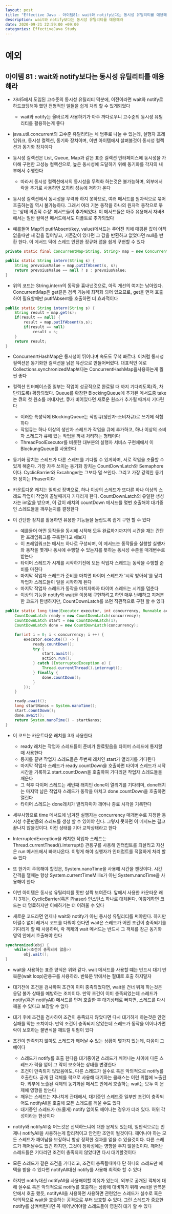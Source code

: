 ```yaml
---
layout: post
title: "Effective Java - 아이템81: wait와 notify보다는 동시성 유틸리티를 애용해라"
description: wait와 notify보다는 동시성 유틸리티를 애용해라
date: 2020-09-21 22:59:00 +09:00
categories: EffectiveJava Study
---
```



# 예외

## 아이템 81 : wait와 notify보다는 동시성 유틸리티를 애용해라

- 자바5에서 도입된 고수준의 동시성 유틸리티 덕분에, 이전이라면 wait와 notify로 하드코딩해야 했던 전형적인 일들을 쉽게 처리 할 수 있게되었다
    * wait와 notify는 올바르게 사용하기가 아주 까다로우니 고수준의 동시성 유틸리티를 활용하는게 좋다

- java.util.concurrent의 고수준 유틸리티는 세 범주로 나눌 수 있는데, 실행자 프레임워크, 동시성 컬렉션, 동기화 장치이며, 이번 아이템에서 살펴볼것이 동시성 컬렉션과 동기화 장치이다
- 동시성 컬렉션은 List, Queue, Map과 같은 표준 컬렉션 인터페이스에 동시성을 가미해 구현한 고성능 컬렉션으로, 높은 동시성에 도달하기 위해 동기화를 각자의 내부에서 수행한다
    * 따라서 동시성 컬렉션에서의 동시성을 무력화 하는것은 불가능하며, 외부에서 락을 추가로 사용하면 오히려 성능에 저하가 온다

- 동시성 컬렉션에서 동시성을 무력화 하지 못하므로, 여러 메서드를 원자적으로 묶어 호출하는일 역시 불가능하다. 그래서 여러 기본 동작을 하나의 원자적 동작으로 묶는 '상태 의존적 수정' 메서드들이 추가되었다. 이 메서드들은 아주 유용해서 자바8에서는 일반 컬렉션 메서드에서도 디폴트로 추가되었다
- 예를들어 Map의 putIfAbsent(key, value)메서드는 주어진 키에 매핑된 값이 아직 없을때만 새 값을 집어넣고, 기존값이 있다면 그 값을 반환하고 없었다면 null을 반환 한다. 이 메서드 덕에 스레드 안전한 정규화 맵을 쉽게 구현할 수 있다

```java
private static final ConcurrentMap<String, String> map = new ConcurrentMap<>();

public static String intern(String s) {
    String prevoiusValue = map.putIfAbsent(s, s);
    return prevoiusValue == null ? s : prevoiusValue;
}
```

- 위의 코드는 String.intern의 동작을 흉내낸것으로, 아직 개선의 여지는 남아있다. ConcurrentMap은 get같은 검색 기능에 최적화 되어 있으므로, get을 먼저 호출하여 필요할때만 putIfAbsent를 호출하면 더 효과적이다

```java
public static String intern(String s) {
    String result = map.get(s);
    if(result == null) {
        result = map.putIfAbsent(s,s);
        if(result == null)
            result = s;
    }
    return result;
}
```

- ConcurrenrtHashMap은 동시성이 뛰어나며 속도도 무척 빠르다. 이처럼 동시성 컬렉션은 동기화한 컬렉션을 낡은 유산으로 만들어버렸다. 대표적인 예로 Collections.synchronizedMap보다는 ConcurrentHashMap을사용하는게 훨씬 좋다
- 컬렉션 인터페이스중 일부는 작업이 성공적으로 완료될 때 까지 기다리도록(즉, 차단되도록) 확장되었다. Queue를 확장한 BlockingQueue에 추가된 메서드중 take는 큐의 첫 원소를 꺼내지만, 큐가 비어있다면 새로운 원소가 추가될 때까지 기다린다
    * 이러한 특성덕에 BlockingQueue는 작업큐(생산자-소비자큐)로 쓰기에 적합하다
    * 작업큐는 하나 이상의 생산자 스레드가 작업을 큐에 추가하고, 하나 이상의 소비자 스레드가 큐에 있는 작업을 꺼내 처리하는 형태이다
    * ThreadPoolExecutor를 비롯한 대부분의 실행자 서비스 구현체에서 이 BlockungQueue를 사용한다

- 동기화 장치는 스레드가 다른 스레드를 기다릴 수 있게하며, 서로 작업을 조율할 수 있게 해준다. 가장 자주 쓰이는 동기화 장치는 CountDownLatch와 Semaphore이다. CyclicBarrier와 Excahnger는 그보다 덜 쓰인다. 그리고 가장 강력한 동기화 장치는 Phaser이다
- 카운트다운 래치는 일회성 장벽으로, 하나 이상의 스레드가 또다른 하나 이상의 스레드 작업이 작업이 끝날때까지 기다리게 한다. CountDownLatch의 유일한 생성자는 int값을 받으며, 이 값이 래치의 countDown 메서드를 몇번 호출해야 대기중인 스레드들을 깨우는지를 결정한다
- 이 간단한 장치를 활용하면 유용한 기능들을 놀랍도록 쉽게 구현 할 수 있다
    * 예를들어 어떤 동작들을 동시에 시작해 모두 완료하기까지의 시간을 재는 간단한 프레임워크를 구축한다고 해보자
    * 이 프레임워크는 메서드 하나로 구성되며, 이 메서드는 동작들을 실행할 실행자와 동작을 몇개나 동시에 수행할 수 있는지를 뜻하는 동시성 수준을 매개변수로 받는다
    * 타이머 스레드가 시계를 시작하기전에 모든 작업자 스레드는 동작을 수행할 준비를 마친다
    * 마지막 작업자 스레드가 준비를 마치면 타이머 스레드가 '시작 방아쇠'를 당겨 작업자 스레드들이 일을 시작하게 된다
    * 마지막 작업자 스레드가 동작을 마치자마자 타이머 스레드는 시계를 멈춘다
    * 이상의 기능을 notify와 wait을 이용해 구현하려고 하면 매우 난해하고 지저분한 코드가 탄생하지만, CountDownLatch를 쓰면 직관적으로 구현 할 수 있다

```java
public static long time(Executor executor, int concurrency, Runnable action) throws InterruptedException {
    CountDownLatch ready = new CountDownLatch(concurrency);
    CountDownLatch start = new CountDownLatch(1);
    CountDownLatch done = new CountDownLatch(concurrency);

    for(int i = 0; i < concurrency; i ++) {
        executor.execute(() -> {
            ready.countDown();
            try {
                start.await();
                action.run();
            } catch (InterruptedException e) {
                Thread.currentThread().interrupt();
            } finally {
                done.countDown();
            }
        });
    }

    ready.await();
    long startNanos = System.nanoTime();
    start.countDown();
    done.await();
    return System.nanoTime() - startNanos;
}
```

- 이 코드는 카운트다운 래치를 3개 사용한다
    * ready 래치는 작업자 스레드들이 준비가 완료됬음을 타이머 스레드에 통지할 때 사용한다
    * 통지를 끝낸 작업자 스레드들은 두번째 래치인 start가 열리기를 기다린다
    * 마지막 작업자 스레드가 ready.countDown을 호출하면 타이머 스레드가 시작 시간을 기록하고 start.countDown을 호출하여 기다리던 작업자 스레드들을 깨운다
    * 그 직후 다이머 스레드는 세번째 래치인 done이 열리기를 기다리며, done래치는 마지막 남은 작업자 스레드가 동작을 마치고 done.countDown을 호출하면 열린다
    * 타이머 스레드는 done래치가 열리자마자 깨어나 종료 시각을 기록한다

- 세부사항으로 time 메서드에 넘겨진 실행자는 concurrency 매개변수로 지정한 동시성 수준만큼의 스레드를 생성 할 수 있어야 한다. 그렇지 못하면 이 메서드는 결코 끝나지 않을것이다. 이런 상태를 기아 교착상태라고 한다
- InterruptedException을 캐치한 작업자 스레드는 Thread.currentThead().interrupt() 관용구를 사용해 인터럽트를 되살리고 자신은 run 메서드에서 빠져나온다. 이렇게 해야 실행자가 인터럽트를 적절하게 처리 할 수 있다
- 또 한가지 주목해야 할것은, System.nanoTime을 사용해 시간을 잰것이다. 시간 간격을 잴때는 항상 System.currentTimeMillis가 아닌 System.nanoTime을 사용해야 한다
- 이번 아이템은 동시성 유틸리티를 맛만 살짝 보여준다. 앞에서 사용한 카운타운 래치 3개는, CyclicBarrier(혹은 Phaser) 인스턴스 하나로 대체된다. 이렇게하면 코드는 더 명료하지만 이해하기는 더 어려울 수 있다
- 새로운 코드라면 언제나 wait와 notify가 아닌 동시성 유틸리티를 써야한다. 하지만 어쩔수 없이 레거시 코드를 다뤄야 한다면 wait은 스레드가 어떤 조건이 충족되기를 기다리게 할 때 사용하며, 락 객체의 wait 메서드는 반드시 그 객체를 잠근 동기화 영역 안에서 호출해야 한다

```java
synchronized(obj) {
    while(<조건이 충족되지 않음>)
        obj.wait();
}
```

- wait을 사용하는 표준 양식은 위와 같다. wait 메서드를 사용할 떄는 반드시 대기 반복문(wait loop)관용구를 사용하라. 반복문 밖에서는 절대로 호출 하지말자
- 대기전에 조건을 검사하여 조건이 이미 충족되었다면, wait을 건너 뛰게 하는것은 응답 불가 상태를 예방하는 조치이다. 만약 조건이 이미 충족되었는데 스레드가 notify(혹은 notifyAll) 메서드를 먼저 호출한 후 대기상태로 빠지면, 스레드를 다시 깨울 수 있다고 보장할 수 없다
- 대기 후에 조건을 검사하여 조건이 충족되지 않았다면 다시 대기하게 하는것은 안전 실패를 막는 조치이다. 만약 조건이 충족되지 않았는데 스레드가 동작을 이어나가면 락이 보호하는 불변식을 깨트릴 위험이 있다
- 조건이 만족되지 않아도 스레드가 깨어날 수 있는 상황이 몇가지 있는데, 다음이 그 예이다
    * 스레드가 notify를 호출 한다음 대기중이던 스레드가 깨어나는 사이에 다른 스레드가 락을 얻어 그 락이 보호하는 상태를 변경한다
    * 조건이 만족되지 않았음에도, 다른 스레드가 실수로 혹은 악의적으로 notify를 호출한다. 공개 된 객체를 락으로 사용해 대기하는 클래스는 이런 위험에 노출된다. 외부에 노출된 객체의 동기화된 메서드 안에서 호출하는 wait는 모두 이 문제에 영향을 받는다
    * 깨우는 스레드는 지나치게 관대해서, 대기중인 스레드중 일부만 조건이 충족되어도 notifyAll을 호출해 모든 스레드를 깨울 수도 있다
    * 대기중인 스레드가 (드물게) notify 없이도 깨어나는 경우가 더러 있다. 허위 각성이라는 현상이다

- notify와 notifyAll중 어느것은 선택하느냐에 대한 문제도 있는데, 일반적으로는 언제나 notifyAll을 사용하는게 합리적이고 안전한 조언이 될것이다. 깨어나야 하는 모든 스레드가 깨어남을 보장하니 항상 정확한 결과를 얻을 수 있을것이다. 다른 스레드가 깨어날수도 있긴 하지만, 그것이 정확성에는 영향을 주지 않을것이다. 깨어난 스레드들은 기다리던 조건이 충족되지 않았다면 다시 대기할것이다
- 모든 스레드가 같은 조건을 기다리고, 조건이 충족될때마다 단 하나의 스레드만 혜택을 받을 수 있다면 notifyAll대신 notify를 사용해 최적화 할 수 있다
- 하지만 notify대신 notifyAll을 사용해야할 이유가 있는데, 외부로 공개된 객체에 대해 실수로 혹은 악의적으로 notify를 호출하는 상황에 대비하기 위해 wait을 반복문 안에서 호출 했듯, notifyAll을 사용하면 사용하면 관련없는 스레드가 실수로 혹은 악의적으로 wait을 호출하는 공격으로 부터 보호할 수 있다. 그런 스레드가 중요한 notify를 삼켜버린다면 꼭 깨어낫어야할 스레드들이 영원히 대기 할 수 있다